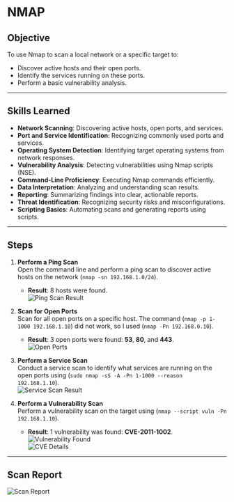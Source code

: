 # **NMAP**

## **Objective**

To use Nmap to scan a local network or a specific target to:  

- Discover active hosts and their open ports.  
- Identify the services running on these ports.  
- Perform a basic vulnerability analysis.  

---

## **Skills Learned**

- **Network Scanning**: Discovering active hosts, open ports, and services.  
- **Port and Service Identification**: Recognizing commonly used ports and services.  
- **Operating System Detection**: Identifying target operating systems from network responses.  
- **Vulnerability Analysis**: Detecting vulnerabilities using Nmap scripts (NSE).  
- **Command-Line Proficiency**: Executing Nmap commands efficiently.  
- **Data Interpretation**: Analyzing and understanding scan results.  
- **Reporting**: Summarizing findings into clear, actionable reports.  
- **Threat Identification**: Recognizing security risks and misconfigurations.  
- **Scripting Basics**: Automating scans and generating reports using scripts.  

---

## **Steps**

1. **Perform a Ping Scan**  
   Open the command line and perform a ping scan to discover active hosts on the network (`nmap -sn 192.168.1.0/24`).  
   - **Result**: 8 hosts were found.  
   ![Ping Scan Result](https://github.com/user-attachments/assets/f5ec890f-2f1d-4edc-97ac-81a19dabf991)

2. **Scan for Open Ports**  
   Scan for all open ports on a specific host. The command (`nmap -p 1-1000 192.168.1.10`) did not work, so I used (`nmap -Pn 192.168.0.10`).  
   - **Result**: 3 open ports were found: **53**, **80**, and **443**.  
   ![Open Ports](https://github.com/user-attachments/assets/21fd403d-87e2-484e-b85e-cc2009a0e7ac)

3. **Perform a Service Scan**  
   Conduct a service scan to identify what services are running on the open ports using (`sudo nmap -sS -A -Pn 1-1000 --reason 192.168.1.10`).  
   ![Service Scan Result](https://github.com/user-attachments/assets/e74e02db-14ce-4085-b0e1-833e7fab5113)

4. **Perform a Vulnerability Scan**  
   Perform a vulnerability scan on the target using (`nmap --script vuln -Pn 192.168.1.10`).  
   - **Result**: 1 vulnerability was found: **CVE-2011-1002**.  
   ![Vulnerability Found](https://github.com/user-attachments/assets/150fadfa-de86-4191-8923-40fdecba8341)  
   ![CVE Details](https://github.com/user-attachments/assets/9166ceea-0c1d-41df-b90f-213319a743f2)

---

## **Scan Report**

![Scan Report](https://github.com/user-attachments/assets/831679a0-c2b5-4f27-ad48-84441b7a0969)






